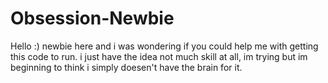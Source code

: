 # Obsession-Newbie
Hello :) newbie here and i was wondering if you could help me with getting this code to run. i just have the idea not much skill at all, im trying but im beginning to think i simply doesen't have the brain for it.
